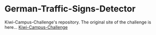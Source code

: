 # German-Traffic-Signs-Detector
Kiwi-Campus-Challenge's repository. 
The original site of the challenge is here... [Kiwi-Campus-Challenge](https://github.com/KiwiCampusChallenge/Kiwi-Campus-Challenge)
